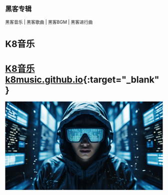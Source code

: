 ## 黑客专辑

黑客音乐 | 黑客歌曲 | 黑客BGM | 黑客进行曲

# K8音乐
# [K8音乐 k8music.github.io](https://k8music.github.io){:target="_blank"}

![K8音乐专辑封面](k8music.jpeg)
